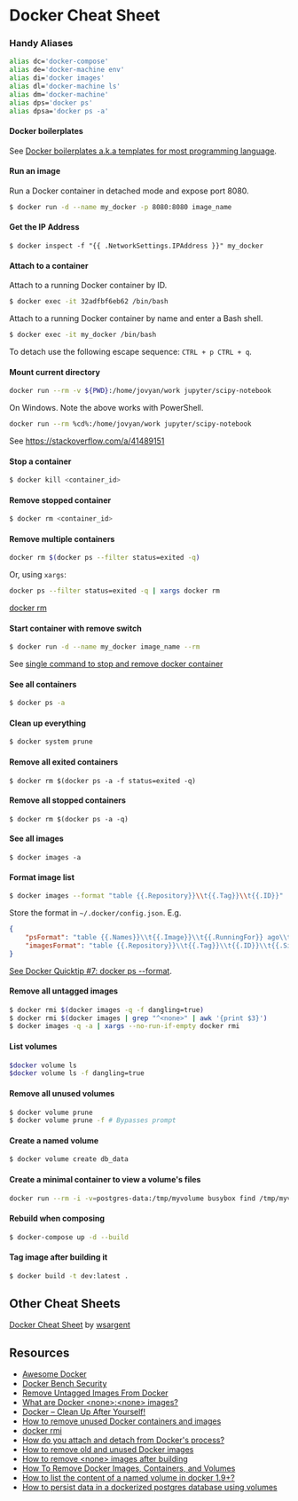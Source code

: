 # Docker Cheat Sheet

### Handy Aliases

```bash
alias dc='docker-compose'
alias de='docker-machine env'
alias di='docker images'
alias dl='docker-machine ls'
alias dm='docker-machine'
alias dps='docker ps'
alias dpsa='docker ps -a'
```

#### Docker boilerplates

See [Docker boilerplates a.k.a templates for most programming language](https://github.com/gauthamp10/dockerfile-boilerplates).

#### Run an image

Run a Docker container in detached mode and expose port 8080.

```bash
$ docker run -d --name my_docker -p 8080:8080 image_name
```

#### Get the IP Address

`$ docker inspect -f "{{ .NetworkSettings.IPAddress }}" my_docker`

#### Attach to a container

Attach to a running Docker container by ID.

```bash
$ docker exec -it 32adfbf6eb62 /bin/bash
```

Attach to a running Docker container by name and enter a Bash shell.

```bash
$ docker exec -it my_docker /bin/bash
```

To detach use the following escape sequence: `CTRL + p CTRL + q`.

#### Mount current directory

```bash
docker run --rm -v ${PWD}:/home/jovyan/work jupyter/scipy-notebook
```

On Windows. Note the above works with PowerShell.

```bash
docker run --rm %cd%:/home/jovyan/work jupyter/scipy-notebook
```

See https://stackoverflow.com/a/41489151

#### Stop a container

```bash
$ docker kill <container_id>
```

#### Remove stopped container

```bash
$ docker rm <container_id>
```

#### Remove multiple containers

```bash
docker rm $(docker ps --filter status=exited -q)
```

Or, using `xargs`:

```bash
docker ps --filter status=exited -q | xargs docker rm
```

[docker rm](https://docs.docker.com/engine/reference/commandline/rm/)

#### Start container with remove switch

```bash
$ docker run -d --name my_docker image_name --rm
```

See [single command to stop and remove docker container](http://stackoverflow.com/a/35122815/6146580)

#### See all containers

```bash
$ docker ps -a
```

#### Clean up everything

```bash
$ docker system prune
```

#### Remove all exited containers

`$ docker rm $(docker ps -a -f status=exited -q)`

#### Remove all stopped containers

`$ docker rm $(docker ps -a -q)`

#### See all images

`$ docker images -a`

#### Format image list

```bash
$ docker images --format "table {{.Repository}}\\t{{.Tag}}\\t{{.ID}}"
```

Store the format in `~/.docker/config.json`. E.g.

```json
{
    "psFormat": "table {{.Names}}\\t{{.Image}}\\t{{.RunningFor}} ago\\t{{.Status}}\\t{{.Command}}",
    "imagesFormat": "table {{.Repository}}\\t{{.Tag}}\\t{{.ID}}\\t{{.Size}}"
}
```

[See Docker Quicktip #7: docker ps --format](http://container42.com/2016/03/27/docker-quicktip-7-psformat/).

#### Remove all untagged images

```bash
$ docker rmi $(docker images -q -f dangling=true)
$ docker rmi $(docker images | grep "^<none>" | awk '{print $3}')
$ docker images -q -a | xargs --no-run-if-empty docker rmi
```

#### List volumes

```bash
$docker volume ls
$docker volume ls -f dangling=true
```

#### Remove all unused volumes

```bash
$ docker volume prune
$ docker volume prune -f # Bypasses prompt
```

#### Create a named volume

```bash
$ docker volume create db_data
```

#### Create a minimal container to view a volume's files

```bash
docker run --rm -i -v=postgres-data:/tmp/myvolume busybox find /tmp/myvolume
```

#### Rebuild when composing

```bash
$ docker-compose up -d --build
```

#### Tag image after building it

```bash
$ docker build -t dev:latest .
```

## Other Cheat Sheets

[Docker Cheat Sheet](https://github.com/wsargent/docker-cheat-sheet) by [wsargent](https://github.com/wsargent)

## Resources

-   [Awesome Docker](https://github.com/veggiemonk/awesome-docker)
-   [Docker Bench Security](https://github.com/docker/docker-bench-security)
-   [Remove Untagged Images From Docker](http://jimhoskins.com/2013/07/27/remove-untagged-docker-images.html)
-   [What are Docker \<none\>:\<none\> images?](http://www.projectatomic.io/blog/2015/07/what-are-docker-none-none-images/)
-   [Docker – Clean Up After Yourself!](http://blog.yohanliyanage.com/2015/05/docker-clean-up-after-yourself/)
-   [How to remove unused Docker containers and images](https://gist.github.com/ngpestelos/4fc2e31e19f86b9cf10b)
-   [docker rmi](https://docs.docker.com/engine/reference/commandline/rmi/)
-   [How do you attach and detach from Docker's process?](https://stackoverflow.com/questions/19688314/how-do-you-attach-and-detach-from-dockers-process)
-   [How to remove old and unused Docker images](http://stackoverflow.com/a/32723127/6146580)
-   [How to remove \<none\> images after building](https://forums.docker.com/t/how-to-remove-none-images-after-building/7050/10)
-   [How To Remove Docker Images, Containers, and Volumes](https://www.digitalocean.com/community/tutorials/how-to-remove-docker-images-containers-and-volumes)
-   [How to list the content of a named volume in docker 1.9+?](https://stackoverflow.com/a/36330903)
-   [How to persist data in a dockerized postgres database using volumes](https://stackoverflow.com/a/45606440)
